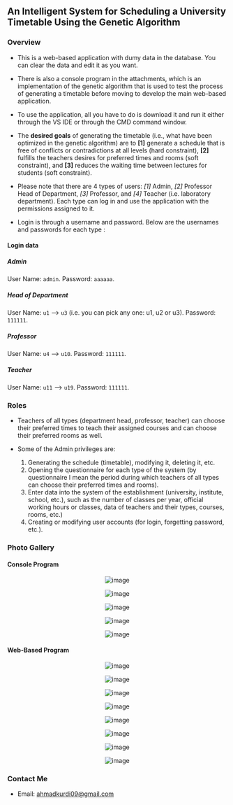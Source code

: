 ## An Intelligent System for Scheduling a University Timetable Using the Genetic Algorithm

### Overview

- This is a web-based application with dumy data in the database. You can clear the data and edit it as you want.

- There is also a console program in the attachments, which is an implementation of the genetic algorithm that is used to test the process of generating a timetable before moving to develop the main web-based application.

- To use the application, all you have to do is download it and run it either through the VS IDE or through the CMD command window.

- The **desired goals** of generating the timetable (i.e., what have been optimized in the genetic algorithm) are to **[1]** generate a schedule that is free of conflicts or contradictions at all levels (hard constraint), **[2]** fulfills the teachers desires for preferred times and rooms (soft constraint), and **[3]** reduces the waiting time between lectures for students (soft constraint).

- Please note that there are 4 types of users: *[1]* Admin, *[2]* Professor Head of Department, *[3]* Professor, and *[4]* Teacher (i.e. laboratory department). Each type can log in and use the application with the permissions assigned to it.

- Login is through a username and password. Below are the usernames and passwords for each type :

#### Login data
##### Admin
User Name: `admin`.
Password: `aaaaaa`.
##### Head of Department
User Name: `u1` --> `u3` (i.e. you can pick any one: u1, u2 or u3).
Password: `111111`.
##### Professor
User Name: `u4` --> `u10`.
Password: `111111`.
##### Teacher
User Name: `u11` --> `u19`.
Password: `111111`.

### Roles
- Teachers of all types (department head, professor, teacher) can choose their preferred times to teach their assigned courses and can choose their preferred rooms as well.

- Some of the Admin privileges are:
	 1. Generating the schedule (timetable), modifying it, deleting it, etc.
	 2. Opening the questionnaire for each type of the system (by questionnaire I mean the period during which teachers of all types can choose their preferred times and rooms).
	 3. Enter data into the system of the establishment (university, institute, school, etc.), such as the number of classes per year, official working hours or classes, data of teachers and their types, courses, rooms, etc.)
	 4. Creating or modifying user accounts (for login, forgetting password, etc.).

### Photo Gallery

#### Console Program
<p align="center">
 <img src="https://github.com/fadisam123/An-intelligent-system-for-scheduling-a-university-timetable-using-the-genetic-algorithm/blob/master/Attachments/readme_imgs/1.png?raw=true" alt="image"/>
</p>

<p align="center">
 <img src="https://github.com/fadisam123/An-intelligent-system-for-scheduling-a-university-timetable-using-the-genetic-algorithm/blob/master/Attachments/readme_imgs/2.png?raw=true" alt="image"/>
</p>

<p align="center">
 <img src="https://github.com/fadisam123/An-intelligent-system-for-scheduling-a-university-timetable-using-the-genetic-algorithm/blob/master/Attachments/readme_imgs/3.png?raw=true" alt="image"/>
</p>

<p align="center">
 <img src="https://github.com/fadisam123/An-intelligent-system-for-scheduling-a-university-timetable-using-the-genetic-algorithm/blob/master/Attachments/readme_imgs/4.png?raw=true" alt="image"/>
</p>

<p align="center">
 <img src="https://github.com/fadisam123/An-intelligent-system-for-scheduling-a-university-timetable-using-the-genetic-algorithm/blob/master/Attachments/readme_imgs/5.png?raw=true" alt="image"/>
</p>


#### Web-Based Program

<p align="center">
 <img src="https://github.com/fadisam123/An-intelligent-system-for-scheduling-a-university-timetable-using-the-genetic-algorithm/blob/master/Attachments/readme_imgs/11.png?raw=true" alt="image"/>
</p>

<p align="center">
 <img src="https://github.com/fadisam123/An-intelligent-system-for-scheduling-a-university-timetable-using-the-genetic-algorithm/blob/master/Attachments/readme_imgs/22.png?raw=true" alt="image"/>
</p>

<p align="center">
 <img src="https://github.com/fadisam123/An-intelligent-system-for-scheduling-a-university-timetable-using-the-genetic-algorithm/blob/master/Attachments/readme_imgs/33.png?raw=true" alt="image"/>
</p>

<p align="center">
 <img src="https://github.com/fadisam123/An-intelligent-system-for-scheduling-a-university-timetable-using-the-genetic-algorithm/blob/master/Attachments/readme_imgs/44.png?raw=true" alt="image"/>
</p>

<p align="center">
 <img src="https://github.com/fadisam123/An-intelligent-system-for-scheduling-a-university-timetable-using-the-genetic-algorithm/blob/master/Attachments/readme_imgs/55.png?raw=true" alt="image"/>
</p>

<p align="center">
 <img src="https://github.com/fadisam123/An-intelligent-system-for-scheduling-a-university-timetable-using-the-genetic-algorithm/blob/master/Attachments/readme_imgs/66.png?raw=true" alt="image"/>
</p>

<p align="center">
 <img src="https://github.com/fadisam123/An-intelligent-system-for-scheduling-a-university-timetable-using-the-genetic-algorithm/blob/master/Attachments/readme_imgs/77.png?raw=true" alt="image"/>
</p>

<p align="center">
 <img src="https://github.com/fadisam123/An-intelligent-system-for-scheduling-a-university-timetable-using-the-genetic-algorithm/blob/master/Attachments/readme_imgs/88.png?raw=true" alt="image"/>
</p>


### Contact Me

- Email: <a href="mailto:ahmadkurdi09@gmail.com?subject=GitHub Message">ahmadkurdi09@gmail.com</a>
